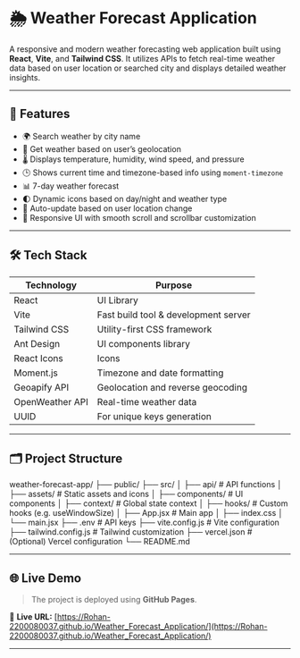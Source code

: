 # 🌦️ Weather Forecast Application

A responsive and modern weather forecasting web application built using **React**, **Vite**, and **Tailwind CSS**. It utilizes APIs to fetch real-time weather data based on user location or searched city and displays detailed weather insights.

---

## 🚀 Features

- 🌍 Search weather by city name
- 📍 Get weather based on user’s geolocation
- 🌡️ Displays temperature, humidity, wind speed, and pressure
- 🕒 Shows current time and timezone-based info using `moment-timezone`
- 📊 7-day weather forecast
- 🌓 Dynamic icons based on day/night and weather type
- 🔄 Auto-update based on user location change
- 🎨 Responsive UI with smooth scroll and scrollbar customization

---

## 🛠️ Tech Stack

| Technology      | Purpose                            |
|----------------|-------------------------------------|
| React           | UI Library                         |
| Vite            | Fast build tool & development server |
| Tailwind CSS    | Utility-first CSS framework         |
| Ant Design      | UI components library               |
| React Icons     | Icons                              |
| Moment.js       | Timezone and date formatting       |
| Geoapify API    | Geolocation and reverse geocoding  |
| OpenWeather API | Real-time weather data             |
| UUID            | For unique keys generation         |

---

## 🗂️ Project Structure

weather-forecast-app/
├── public/
├── src/
│ ├── api/ # API functions
│ ├── assets/ # Static assets and icons
│ ├── components/ # UI components
│ ├── context/ # Global state context
│ ├── hooks/ # Custom hooks (e.g. useWindowSize)
│ ├── App.jsx # Main app
│ ├── index.css
│ └── main.jsx
├── .env # API keys
├── vite.config.js # Vite configuration
├── tailwind.config.js # Tailwind customization
├── vercel.json # (Optional) Vercel configuration
└── README.md


---

## 🌐 Live Demo

> The project is deployed using **GitHub Pages**.

🔗 **Live URL:** [https://Rohan-2200080037.github.io/Weather_Forecast_Application/](https://Rohan-2200080037.github.io/Weather_Forecast_Application/)

---

